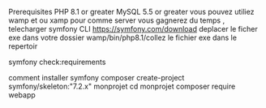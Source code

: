 Prerequisites
PHP 8.1 or greater
MySQL 5.5 or greater
vous pouvez utiliez wamp et ou xamp pour comme server vous gagnerez du temps ,
telecharger symfony CLI
https://symfony.com/download
deplacer le ficher exe dans votre dossier wamp/bin/php8.1/collez le fichier exe dans le repertoir

symfony check:requirements

comment installer symfony 
composer create-project symfony/skeleton:"7.2.x" monprojet
cd monprojet
composer require webapp
